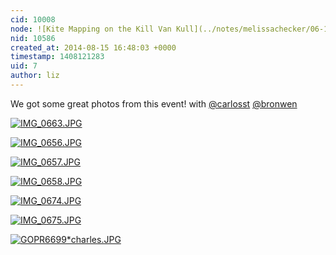 ```yaml
---
cid: 10008
node: ![Kite Mapping on the Kill Van Kull](../notes/melissachecker/06-18-2014/kite-mapping-on-the-kill-van-kull)
nid: 10586
created_at: 2014-08-15 16:48:03 +0000
timestamp: 1408121283
uid: 7
author: liz
---
```


We got some great photos from this event! with [@carlosst](/profile/carlosst) [@bronwen](/profile/bronwen) 

[![IMG_0663.JPG](https://i.publiclab.org/system/images/photos/000/006/292/medium/IMG_0663.JPG)](https://i.publiclab.org/system/images/photos/000/006/292/original/IMG_0663.JPG)


[![IMG_0656.JPG](https://i.publiclab.org/system/images/photos/000/006/293/medium/IMG_0656.JPG)](https://i.publiclab.org/system/images/photos/000/006/293/original/IMG_0656.JPG)


[![IMG_0657.JPG](https://i.publiclab.org/system/images/photos/000/006/294/medium/IMG_0657.JPG)](https://i.publiclab.org/system/images/photos/000/006/294/original/IMG_0657.JPG)


[![IMG_0658.JPG](https://i.publiclab.org/system/images/photos/000/006/295/medium/IMG_0658.JPG)](https://i.publiclab.org/system/images/photos/000/006/295/original/IMG_0658.JPG)


[![IMG_0674.JPG](https://i.publiclab.org/system/images/photos/000/006/296/medium/IMG_0674.JPG)](https://i.publiclab.org/system/images/photos/000/006/296/original/IMG_0674.JPG)


[![IMG_0675.JPG](https://i.publiclab.org/system/images/photos/000/006/297/medium/IMG_0675.JPG)](https://i.publiclab.org/system/images/photos/000/006/297/original/IMG_0675.JPG)


[![GOPR6699*charles.JPG](https://i.publiclab.org/system/images/photos/000/006/298/medium/GOPR6699*charles.JPG)](https://i.publiclab.org/system/images/photos/000/006/298/original/GOPR6699*charles.JPG)
